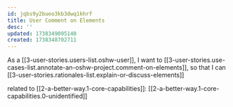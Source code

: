 ```yaml
---
id: jqbs9y2bueo3kb3dwq1khrf
title: User Comment on Elements
desc: ''
updated: 1738349095140
created: 1738348702711
---
```


As a [[3-user-stories.users-list.oshw-user]],
I want to [[3-user-stories.use-cases-list.annotate-an-oshw-project.comment-on-elements]],
so that I can [[3-user-stories.rationales-list.explain-or-discuss-elements]]

related to [[2-a-better-way.1-core-capabilities]]: [[2-a-better-way.1-core-capabilities.0-unidentified]]
